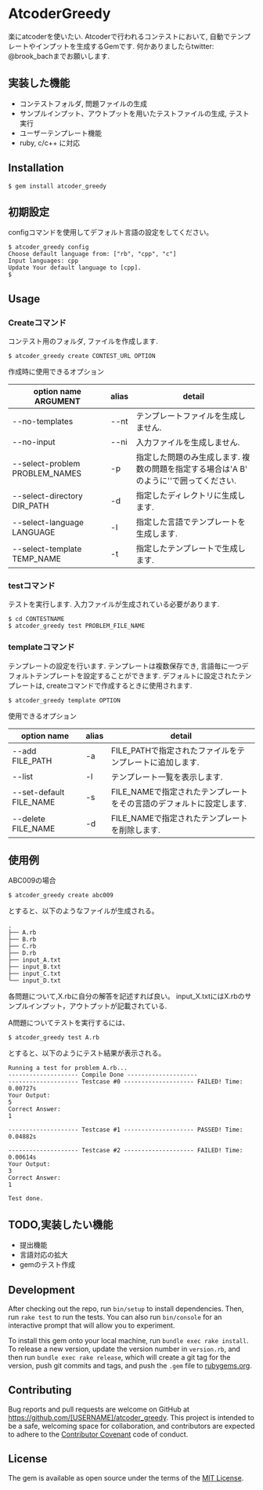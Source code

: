 # AtcoderGreedy
楽にatcoderを使いたい. Atcoderで行われるコンテストにおいて, 自動でテンプレートやインプットを生成するGemです. 
何かありましたらtwitter: @brook_bachまでお願いします. 

## 実装した機能
- コンテストフォルダ, 問題ファイルの生成
- サンプルインプット、アウトプットを用いたテストファイルの生成, テスト実行
- ユーザーテンプレート機能
- ruby, c/c++ に対応

## Installation

    $ gem install atcoder_greedy

## 初期設定

configコマンドを使用してデフォルト言語の設定をしてください。
```
$ atcoder_greedy config
Choose default language from: ["rb", "cpp", "c"]
Input languages: cpp
Update Your default language to [cpp].
$ 
```

## Usage

### Createコマンド
コンテスト用のフォルダ, ファイルを作成します.
```
$ atcoder_greedy create CONTEST_URL OPTION
```
作成時に使用できるオプション

| option name ARGUMENT                         | alias | detail  |
| ------------------------------------ | ----- | ------- |
| --no-templates                       | --nt  | テンプレートファイルを生成しません. |
| --no-input                           | --ni  | 入力ファイルを生成しません. |
| --select-problem PROBLEM_NAMES       | -p    | 指定した問題のみ生成します. 複数の問題を指定する場合は'A B' のように''で囲ってください. |
| --select-directory DIR_PATH          | -d    | 指定したディレクトリに生成します. |
| --select-language LANGUAGE           | -l    | 指定した言語でテンプレートを生成します. |
| --select-template TEMP_NAME          | -t    | 指定したテンプレートで生成します. |

### testコマンド
テストを実行します. 入力ファイルが生成されている必要があります.
```
$ cd CONTESTNAME
$ atcoder_greedy test PROBLEM_FILE_NAME
```

### templateコマンド
テンプレートの設定を行います. テンプレートは複数保存でき, 言語毎に一つデフォルトテンプレートを設定することができます.
デフォルトに設定されたテンプレートは, createコマンドで作成するときに使用されます.
```
$ atcoder_greedy template OPTION
```
使用できるオプション

| option name             | alias |  detail  |
| ------------------------| ----- | -------  |
| --add FILE_PATH         | -a    | FILE_PATHで指定されたファイルをテンプレートに追加します. |
| --list                  | -l    | テンプレート一覧を表示します. |
| --set-default FILE_NAME | -s    | FILE_NAMEで指定されたテンプレートをその言語のデフォルトに設定します. |
| --delete FILE_NAME      | -d    | FILE_NAMEで指定されたテンプレートを削除します. |

## 使用例
ABC009の場合

```
$ atcoder_greedy create abc009
```

とすると、以下のようなファイルが生成される。

```
.
├── A.rb
├── B.rb
├── C.rb
├── D.rb
├── input_A.txt
├── input_B.txt
├── input_C.txt
└── input_D.txt
```

各問題について,X.rbに自分の解答を記述すれば良い。
input_X.txtにはX.rbのサンプルインプット，アウトプットが記載されている.

A問題についてテストを実行するには、

```
$ atcoder_greedy test A.rb
```

とすると、以下のようにテスト結果が表示される。

```
Running a test for problem A.rb...
-------------------- Compile Done --------------------
-------------------- Testcase #0 -------------------- FAILED! Time: 0.00727s
Your Output:
5
Correct Answer:
1

-------------------- Testcase #1 -------------------- PASSED! Time: 0.04882s

-------------------- Testcase #2 -------------------- FAILED! Time: 0.00614s
Your Output:
3
Correct Answer:
1

Test done.
```

## TODO,実装したい機能

- 提出機能
- 言語対応の拡大
- gemのテスト作成

## Development

After checking out the repo, run `bin/setup` to install dependencies. Then, run `rake test` to run the tests. You can also run `bin/console` for an interactive prompt that will allow you to experiment.

To install this gem onto your local machine, run `bundle exec rake install`. To release a new version, update the version number in `version.rb`, and then run `bundle exec rake release`, which will create a git tag for the version, push git commits and tags, and push the `.gem` file to [rubygems.org](https://rubygems.org).

## Contributing

Bug reports and pull requests are welcome on GitHub at https://github.com/[USERNAME]/atcoder_greedy. This project is intended to be a safe, welcoming space for collaboration, and contributors are expected to adhere to the [Contributor Covenant](http://contributor-covenant.org) code of conduct.
## License

The gem is available as open source under the terms of the [MIT License](http://opensource.org/licenses/MIT).


